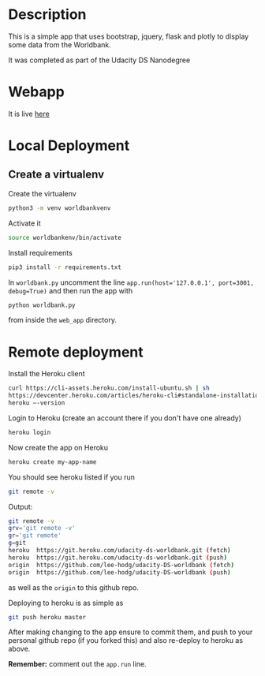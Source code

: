 # Description

This is a simple app that uses bootstrap, jquery, flask and plotly to display some data from the Worldbank.

It was completed as part of the Udacity DS Nanodegree

# Webapp

It is live [here](https://udacity-ds-worldbank.herokuapp.com/)

# Local Deployment

## Create a virtualenv

Create the virtualenv

```bash
python3 -m venv worldbankvenv
```

Activate it

```bash
source worldbankenv/bin/activate
```

Install requirements

```bash
pip3 install -r requirements.txt
```

In `worldbank.py` uncomment the line `app.run(host='127.0.0.1', port=3001, debug=True)`
and then run the app with

```bash
python worldbank.py
```

from inside the `web_app` directory.

# Remote deployment

Install the Heroku client

```bash
curl https://cli-assets.heroku.com/install-ubuntu.sh | sh
https://devcenter.heroku.com/articles/heroku-cli#standalone-installation
heroku —-version
```

Login to Heroku (create an account there if you don't have one already)

```bash
heroku login
```

Now create the app on Heroku

```bash
heroku create my-app-name
```

You should see heroku listed if you run

```bash
git remote -v
```

Output:

```bash
git remote -v
grv='git remote -v'
gr='git remote'
g=git
heroku  https://git.heroku.com/udacity-ds-worldbank.git (fetch)
heroku  https://git.heroku.com/udacity-ds-worldbank.git (push)
origin  https://github.com/lee-hodg/udacity-DS-worldbank (fetch)
origin  https://github.com/lee-hodg/udacity-DS-worldbank (push)

```
as well as the `origin` to this github repo.

Deploying to heroku is as simple as

```bash
git push heroku master
```

After making changing to the app ensure to commit them, and push to your personal github repo
(if you forked this) and also re-deploy to heroku as above.

**Remember:** comment out the `app.run` line.
